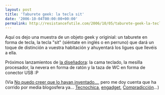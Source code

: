 ```yaml
---
layout: post
title: 'Taburete geek: la tecla sit'
date: '2006-10-04T00:00:00+00:00'
permalink: http://resistancefutile.com/2006/10/05/taburete-geek-la-tecla-sit/
---
```

<a href="http://www.normal.as/normal_2005/"><img style="float:right; margin:0 0 10px 10px;cursor:pointer; cursor:hand;" src="http://photos1.blogger.com/blogger2/4553/2422/320/Imagen%204.jpg" border="0" alt="" /></a>Aquí os dejo una muestra de un objeto geek y originial: un taburete en forma de tecla, la tecla "sit" (siéntate en inglés o en perruno) que dará un toque de distinción a vuestra habitación y ahuyentará los ligues que llevéis a ella.

Próximos lanzamientos de <a href="http://www.normal.as/normal_2005/">la diseñadora</a>: la cama teclado, la mesilla procesador, la nevera en forma de ratón y la taza de WC en forma de conector USB :P

(Vía <a href="http://www.nopuedocreer.com/quelohayaninventado/?p=803">No puedo creer que lo hayan inventado...</a>, pero me doy cuenta que ha corrido por media blogosfera ya... <a href="http://tecnochica.com/2006/10/command-sit-tecla-gigante-para-sentarse/">Tecnochica</a>, <a href="http://spanish.engadget.com/2006/10/02/command-sit-el-taburete-con-forma-de-tecla/">engadget</a>, <a href="http://www.compradiccion.com/2006/09/30-control-sentar">Compradicción</a>...)
